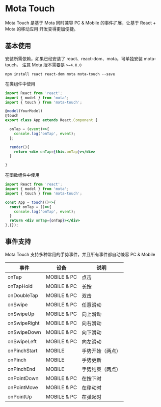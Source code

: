 # Mota Touch

Mota Touch 是基于 Mota 同时兼容 PC & Mobile 的事件扩展，让基于 React + Mota 的移动应用
开发变得更加便捷。

## 基本使用

安装所需依赖，如果已经安装了 react、react-dom、mota，可单独安装 mota-touch，
注意 Mota 版本需要是 `>=4.0.0`

```
npm install react react-dom mota mota-touch --save
```

在类组件中使用

```jsx
import React from 'react';
import { model } from 'mota';
import { touch } from 'mota-touch';

@model(YourModel)
@touch
export class App extends React.Component {

  onTap = (event)=>{
    console.log('onTap', event);
  };

  render(){
    return <div onTap={this.onTap}></div>
  }

}

```

在函数组件中使用

```jsx
import React from 'react';
import { model } from 'mota';
import { touch } from 'mota-touch';

const App = touch(()=>{
  const onTap = ()=>{
    console.log('onTap', event);
  }
  return <div onTap={onTap}></div>
},{});

```

## 事件支持

Mota Touch 支持多种常用的手势事件，并且所有事件都自动兼容 PC & Mobile

<style>table {width:100%;}</style>

事件 | 设备 | 说明  
------- | ------- | -------  
onTap | MOBILE & PC | 点击 
onTapHold | MOBILE & PC | 长按  
onDoubleTap | MOBILE & PC | 双击  
onSwipe | MOBILE & PC | 任意滑动
onSwipeUp | MOBILE & PC | 向上滑动 
onSwipeRight | MOBILE & PC | 向右滑动 
onSwipeDown | MOBILE & PC | 向下滑动  
onSwipeLeft | MOBILE & PC | 向左滑动
onPinchStart | MOBILE | 手势开始（两点） 
onPinch | MOBILE | 手势更新
onPinchEnd | MOBILE | 手势结束（两点）
onPointDown | MOBILE & PC | 在按下时
onPointMove | MOBILE & PC | 在移动时
onPointUp |  MOBILE & PC | 在弹起时